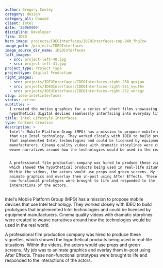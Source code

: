 ```yaml
---
author: Gregory Cowley
category: design
category_alt: Unused
client: Intel
date: '20060000'
discipline: Developer
firm: IDEO
hero_image: projects/IDEOInterfaces/IDEOInterfaces-top-249_fhq7xw
image_path: /projects/IDEOInterfaces
image_source_dir_name: IDEOInterfaces
left_images:
  - src: project-left-40.jpg
  - src: project-left-41.jpg
project_type: Project Type
projecttype: Digital Production
right_images:
  - src: projects/IDEOInterfaces/IDEOInterfaces-right-250_quxjau
  - src: projects/IDEOInterfaces/IDEOInterfaces-right-251_nyut6v
  - src: projects/IDEOInterfaces/IDEOInterfaces-right-252_vnrkgz
slug: ideo-intelinterfaces
status: active
subtitle: >-
  I created the motion graphics for a series of short films showcasing
  hypothetical digital devices seamlessly interfacing into everyday life.
title: Intel Lifestyle Interfaces
type: Content Creation
description: >
  Intel's Mobile Platform Group (MPG) has a mission to propose mobile devices
  that use Intel technology. They worked closely with IDEO to build prototypes
  that implemented Intel technologies and could be licensed by equipment
  manufacturers. Cinema quality videos with dramatic storylines were created to
  weave narratives around how the technologies would be used in the real world.


  A professional film production company was hired to produce these vignettes,
  which showed the hypothetical products being used in real-life situations.
  Within the videos, the actors would use props and green screens. My job was to
  animate graphics and overlay them in-post using After Effects. These
  non-functional prototypes were brought to life and responded to the
  interactions of the actors.
---
```

Intel's Mobile Platform Group (MPG) has a mission to propose mobile devices that use Intel technology. They worked closely with IDEO to build prototypes that implemented Intel technologies and could be licensed by equipment manufacturers. Cinema quality videos with dramatic storylines were created to weave narratives around how the technologies would be used in the real world.

A professional film production company was hired to produce these vignettes, which showed the hypothetical products being used in real-life situations. Within the videos, the actors would use props and green screens. My job was to animate graphics and overlay them in-post using After Effects. These non-functional prototypes were brought to life and responded to the interactions of the actors.
